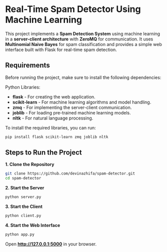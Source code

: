 
# Real-Time Spam Detector Using Machine Learning

This project implements a **Spam Detection System** using machine learning in a **server-client architecture** with **ZeroMQ** for communication. It uses **Multinomial Naive Bayes** for spam classification and provides a simple web interface built with Flask for real-time spam detection.

## Requirements
Before running the project, make sure to install the following dependencies:

Python Libraries:
- **flask** - For creating the web application.
- **scikit-learn** - For machine learning algorithms and model handling.
- **zmq** - For implementing the server-client communication.
- **joblib** - For loading pre-trained machine learning models.
- **nltk** - For natural language processing.

To install the required libraries, you can run:

```bash
pip install flask scikit-learn zmq joblib nltk
```

## Steps to Run the Project
**1. Clone the Repository**
```bash
git clone https://github.com/devinazhifa/spam-detector.git
cd spam-detector
```

**2. Start the Server**
```bash
python server.py
```

**3. Start the Client**
```bash
python client.py
```

**4. Start the Web Interface**
```bash
python app.py
```
Open **http://127.0.0.1:5000** in your browser.
